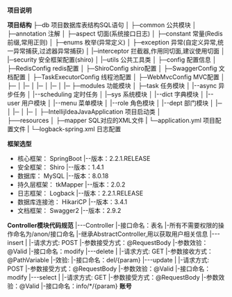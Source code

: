 **项目说明**

**项目结构**
├─db  项目数据库表结构SQL语句
│
├─common 公共模块
│  ├─annotation     注解
│  ├─aspect         切面(系统接口日志)
│  ├─constant       常量(Redis前缀,常用正则)
│  ├─enums          枚举(异常定义)
│  ├─exception      异常(自定义异常,统一异常捕获,过滤器异常捕获)
│  |─interceptor    拦截器,作用同切面,建议使用切面
│  |─security       安全框架配置(shiro)
│  |─utils          公共工具类
│ 
├─config 配置信息
│  ├─RedisConfig              redis配置
│  ├─ShiroConfig              shiro配置
│  ├─SwaggerConfig            文档配置
│  ├─TaskExecutorConfig       线程池配置
│  ├─WebMvcConfig             MVC配置
│  ├─
│  |─
│  |─
│  |─
│  |─
├─modules 功能模块
│  ├─task  任务模块
│      |--async            异步任务
│      |--scheduling       定时任务
│  |─sys   系统模块
│      |--dict             字典模块
│      |--user             用户模块
│      |--menu             菜单模块
│      |--role             角色模块
│      |--dept             部门模块
│  |─
│  |─
│  |─
│ 
├─IntellijIdeaJavaApplication 项目启动类
│  
├──resources 
│  ├─mapper SQL对应的XML文件
|  └─application.yml 项目配置文件
|  └─logback-spring.xml 日志配置


**框架选型**
- 核心框架：      SpringBoot
                  |--版本：2.2.1.RELEASE
- 安全框架：      Shiro 
                  |--版本：1.4.1
- 数据库：        MySQL 
                  |--版本：8.0.18
- 持久层框架：    tkMapper
                  |--版本：2.0.2
- 日志框架：      Logback
                  |--版本：2.2.1.RELEASE
- 数据库连接池：  HikariCP
                  |--版本：3.4.1
- 文档框架：      Swagger2
                  |--版本：2.9.2


**Controller模块代码规范**
|---Controller
    |-接口命名：表名
    |-所有不需要权限的操作命名为/anon/接口命名
    |-继承AbstractController,用以获取用户相关信息
|---insert
|   |-请求方式: POST
    |-参数接受方式：@RequestBody
    |-参数效验：@Valid
    |-接口命名：modify
|---delete
|   |-请求方式: GET
    |-参数接收方式：@PathVariable
    |-效验: 
    |-接口命名：del/{param}
|---update
|   |-请求方式: POST
    |-参数接受方式：@RequestBody
    |-参数效验：@Valid
    |-接口命名：modify
|---select
|   |-请求方式: GET
    |-参数接受方式：@RequestBody
    |-参数效验：@Valid
    |-接口命名：info/*/{param}
**账号**